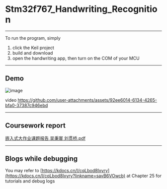 # Stm32f767_Handwriting_Recognition
---
To run the program, simply 
1. click the Keil project
2. build and download
3. open the handwriting app, then turn on the COM of your MCU
---
## Demo
![image](https://github.com/user-attachments/assets/1757d0dd-52f8-494a-86b9-da7886203c09)

video
https://github.com/user-attachments/assets/92ee6014-6134-4265-bfa0-37387c946ebd

---
## Coursework report 
[嵌入式大作业课题报告 吴秉寰 刘贯桥.pdf](https://github.com/user-attachments/files/20656521/default.pdf)

---
## Blogs while debugging
You may refer to [https://kdocs.cn/l/cqLbod8Ixyry](https://kdocs.cn/l/cqLbod8Ixyry?linkname=savB6VOwcb) at Chapter 25 for tutorials and debug logs


